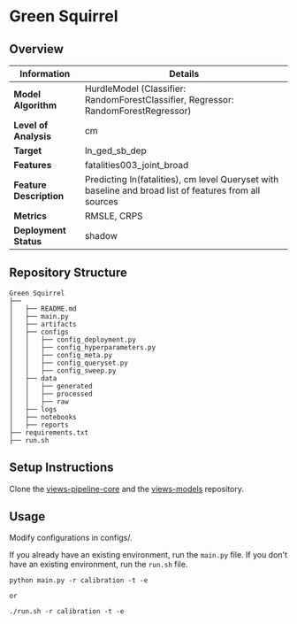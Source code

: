 # Green Squirrel 
## Overview


| Information         | Details                        |
|---------------------|--------------------------------|
| **Model Algorithm** | HurdleModel (Classifier: RandomForestClassifier, Regressor: RandomForestRegressor)                  |
| **Level of Analysis** | cm            |
| **Target**         | ln_ged_sb_dep |
| **Features**       |  fatalities003_joint_broad   |
| **Feature Description**       |  Predicting ln(fatalities), cm level Queryset with baseline and broad list of features from all sources    |
| **Metrics**       |  RMSLE, CRPS    |
| **Deployment Status**       |  shadow    |

## Repository Structure

```
Green Squirrel
├── 
│   ├── README.md
│   ├── main.py
│   ├── artifacts
│   ├── configs
│   │   ├── config_deployment.py
│   │   ├── config_hyperparameters.py
│   │   ├── config_meta.py
│   │   ├── config_queryset.py
│   │   ├── config_sweep.py
│   ├── data
│   │   ├── generated
│   │   ├── processed
│   │   ├── raw
│   ├── logs
│   ├── notebooks
│   ├── reports
├── requirements.txt
├── run.sh
```

## Setup Instructions

Clone the [views-pipeline-core](https://github.com/views-platform/views-pipeline-core) and the [views-models](https://github.com/views-platform/views-models) repository.


## Usage
Modify configurations in configs/.

If you already have an existing environment, run the `main.py` file. If you don't have an existing environment, run the `run.sh` file. 

```
python main.py -r calibration -t -e

or

./run.sh -r calibration -t -e
```


